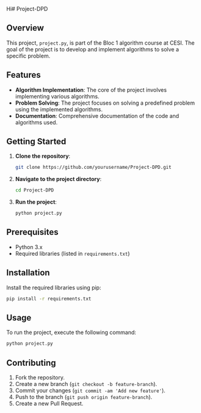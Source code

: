 Hi# Project-DPD

## Overview

This project, `project.py`, is part of the Bloc 1 algorithm course at CESI. The goal of the project is to develop and implement algorithms to solve a specific problem.

## Features

- **Algorithm Implementation**: The core of the project involves implementing various algorithms.
- **Problem Solving**: The project focuses on solving a predefined problem using the implemented algorithms.
- **Documentation**: Comprehensive documentation of the code and algorithms used.

## Getting Started

1. **Clone the repository**:
    ```bash
    git clone https://github.com/yourusername/Project-DPD.git
    ```
2. **Navigate to the project directory**:
    ```bash
    cd Project-DPD
    ```
3. **Run the project**:
    ```bash
    python project.py
    ```

## Prerequisites

- Python 3.x
- Required libraries (listed in `requirements.txt`)

## Installation

Install the required libraries using pip:
```bash
pip install -r requirements.txt
```

## Usage

To run the project, execute the following command:
```bash
python project.py
```

## Contributing

1. Fork the repository.
2. Create a new branch (`git checkout -b feature-branch`).
3. Commit your changes (`git commit -am 'Add new feature'`).
4. Push to the branch (`git push origin feature-branch`).
5. Create a new Pull Request.

